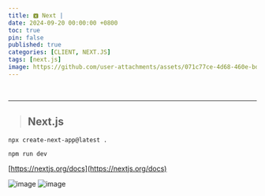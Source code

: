 ```yaml
---
title: 🆇 Next | 
date: 2024-09-20 00:00:00 +0800
toc: true
pin: false
published: true
categories: [CLIENT, NEXT.JS]
tags: [next.js]
image: https://github.com/user-attachments/assets/071c77ce-4d68-460e-bdf6-81499b68a95f
---
```


<br>

---

> ## Next.js

```shell
npx create-next-app@latest .
```

```shell
npm run dev
```



[https://nextjs.org/docs](https://nextjs.org/docs)

![image](https://github.com/user-attachments/assets/ff828b09-689c-4952-9a7d-06aea5ae21be)
![image](https://github.com/user-attachments/assets/4549a62d-8762-4fcd-8f3f-ecebbf68c9c7)
